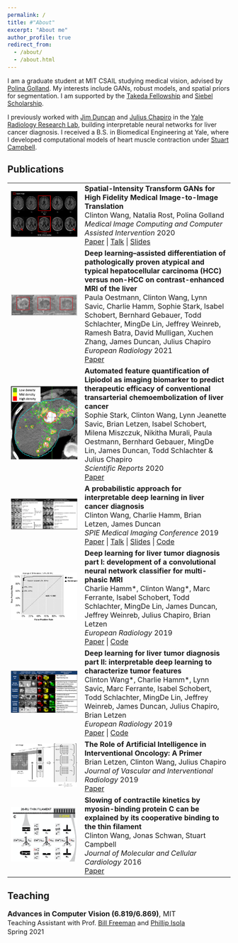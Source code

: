 ```yaml
---
permalink: /
title: #"About"
excerpt: "About me"
author_profile: true
redirect_from: 
  - /about/
  - /about.html
---
```


I am a graduate student at MIT CSAIL studying medical vision, advised by [Polina Golland](https://people.csail.mit.edu/polina/). My interests include GANs, robust models, and spatial priors for segmentation. I am supported by the [Takeda Fellowship](https://mittakedaprogram.mit.edu/) and [Siebel Scholarship](http://www.siebelscholars.com/).

I previously worked with [Jim Duncan](https://medicine.yale.edu/profile/james_duncan/) and [Julius Chapiro](https://medicine.yale.edu/profile/julius_chapiro/) in the [Yale Radiology Research Lab](https://medicine.yale.edu/lab/radresearch/), building interpretable neural networks for liver cancer diagnosis. I received a B.S. in Biomedical Engineering at Yale, where I developed computational models of heart muscle contraction under [Stuart Campbell](https://seas.yale.edu/faculty-research/faculty-directory/stuart-campbell).

<style type="text/css">
	table, th, td {
	  border: 0px solid black;
	}
	table.pub_table {
		width: 100%;
		font-size: 12pt;
	}
	td.pub_td1 {
		width: 33%;
	}
	td.pub_td2 {
		width: 67%;
	}
</style>

<body>
<div class='section_div' id="papers">

<h2>Publications</h2>

<table class="pub_table">
	
<tr>
  <td class="pub_td1"><div class="teaser_img_div"><a href="https://doi.org/10.1007/978-3-030-59713-9_72"><img class="teaser_img" src="images/miccai20_teaser.png" /></a></div></td>
  <td class="pub_td2"><b>Spatial-Intensity Transform GANs for High Fidelity Medical Image-to-Image Translation</b><br />Clinton Wang, Natalia Rost, Polina Golland<br /><i>Medical Image Computing and Computer Assisted Intervention</i> 2020<br />
  <a href="https://doi.org/10.1007/978-3-030-59713-9_72">Paper</a> | <a href="https://drive.google.com/file/d/1Ckaja6Xm8o25zjhfT6DLkXJAgxAEMFEF/view?usp=sharing">Talk</a> | <a href="files/miccai20_talk.pptx">Slides</a> 
</td></tr>

<tr>
  <td class="pub_td1"><div class="teaser_img_div"><a href="https://doi.org/10.1007/s00330-020-07559-1"><img class="teaser_img" src="images/2021_eurorad_paula.png" /></a></div></td>
  <td class="pub_td2"><b>Deep learning–assisted differentiation of pathologically proven atypical and typical hepatocellular carcinoma (HCC) versus non-HCC on contrast-enhanced MRI of the liver</b><br />Paula Oestmann, Clinton Wang, Lynn Savic, Charlie Hamm, Sophie Stark, Isabel Schobert, Bernhard Gebauer, Todd Schlachter, MingDe Lin, Jeffrey Weinreb, Ramesh Batra, David Mulligan, Xuchen Zhang, James Duncan, Julius Chapiro<br /><i>European Radiology</i> 2021<br />
  <a href="https://doi.org/10.1007/s00330-020-07559-1">Paper</a>
</td></tr>

<tr>
  <td class="pub_td1"><div class="teaser_img_div"><a href="https://doi.org/10.1038/s41598-020-75120-7"><img class="teaser_img" src="images/2020_scireports.png" /></a></div></td>
  <td class="pub_td2"><b>Automated feature quantification of Lipiodol as imaging biomarker to predict therapeutic efficacy of conventional transarterial chemoembolization of liver cancer</b><br />Sophie Stark, Clinton Wang, Lynn Jeanette Savic, Brian Letzen, Isabel Schobert, Milena Miszczuk, Nikitha Murali, Paula Oestmann, Bernhard Gebauer, MingDe Lin, James Duncan, Todd Schlachter & Julius Chapiro<br /><i>Scientific Reports</i> 2020<br />
  <a href="https://doi.org/10.1038/s41598-020-75120-7">Paper</a>
</td></tr>

<!-- <tr><td class="year_heading">2019<hr class="year_hr_wteaser"></td></tr> -->
<tr>
	<td class="pub_td1"><div class="teaser_img_div"><a href="https://doi.org/10.1117/12.2512473"><img class="teaser_img" src="images/spie19_teaser.jpg"/></a></div></td>
	<td class="pub_td2"><b>A probabilistic approach for interpretable deep learning in liver cancer diagnosis</b><br>Clinton Wang, Charlie Hamm, Brian Letzen, James Duncan<br><i>SPIE Medical Imaging Conference</i> 2019<br>
	<a href="https://doi.org/10.1117/12.2512473">Paper</a> | <a href="https://www.spiedigitallibrary.org/conference-proceedings-of-spie/10950/2512473/A-probabilistic-approach-for-interpretable-deep-learning-in-liver-cancer/10.1117/12.2512473.full">Talk</a> | <a href="files/spie19_talk.pptx">Slides</a> | <a href="https://github.com/clintonjwang/voi-classifier">Code</a>
</td></tr>

<tr>
	<td class="pub_td1"><div class="teaser_img_div"><a href="https://doi.org/10.1007/s00330-019-06205-9"><img class="teaser_img" src="images/2020_eurorad_part1.png"/></a></div></td>
	<td class="pub_td2"><b>Deep learning for liver tumor diagnosis part I: development of a convolutional neural network classifier for multi-phasic MRI</b><br>Charlie Hamm*, Clinton Wang*, Marc Ferrante, Isabel Schobert, Todd Schlachter, MingDe Lin, James Duncan, Jeffrey Weinreb, Julius Chapiro, Brian Letzen<br><i>European Radiology</i> 2019<br>
	<a href="https://doi.org/10.1007/s00330-019-06205-9">Paper</a> | <a href="https://github.com/clintonjwang/voi-classifier/tree/part1">Code</a>
</td></tr>

<tr>
	<td class="pub_td1"><div class="teaser_img_div"><a href="https://doi.org/10.1007/s00330-019-06214-8"><img class="teaser_img" src="images/2020_eurorad_part2.png"/></a></div></td>
	<td class="pub_td2"><b>Deep learning for liver tumor diagnosis part II: interpretable deep learning to characterize tumor features</b><br>Clinton Wang*, Charlie Hamm*, Lynn Savic, Marc Ferrante, Isabel Schobert, Todd Schlachter, MingDe Lin, Jeffrey Weinreb, James Duncan, Julius Chapiro, Brian Letzen<br><i>European Radiology</i> 2019<br>
	<a href="https://doi.org/10.1007/s00330-019-06214-8">Paper</a> | <a href="https://github.com/clintonjwang/voi-classifier/tree/part2">Code</a>
</td></tr>


<tr>
	<td class="pub_td1"><div class="teaser_img_div"><a href="https://doi.org/10.1016/j.jvir.2018.08.032"><img class="teaser_img" src="images/jvir_review_teaser.jpg"/></a></div></td>
	<td class="pub_td2"><b>The Role of Artificial Intelligence in Interventional Oncology: A Primer</b><br>Brian Letzen, Clinton Wang, Julius Chapiro<br><i>Journal of Vascular and Interventional Radiology</i> 2019<br>
	<a href="https://doi.org/10.1016/j.jvir.2018.08.032">Paper</a>
</td></tr>

<tr>
	<td class="pub_td1"><div class="teaser_img_div"><a href="https://doi.org/10.1016/j.yjmcc.2015.10.007"><img class="teaser_img" src="images/mybpc_jmcc.png"/></a></div></td>
	<td class="pub_td2"><b>Slowing of contractile kinetics by myosin-binding protein C can be explained by its cooperative binding to the thin filament</b><br>Clinton Wang, Jonas Schwan, Stuart Campbell<br><i>Journal of Molecular and Cellular Cardiology</i> 2016<br>
	<a href="https://doi.org/10.1016/j.yjmcc.2015.10.007">Paper</a>
</td></tr>
</table>


<h2>Teaching</h2>
<span style="font-size: 12pt;">
	<b>Advances in Computer Vision (6.819/6.869)</b>, MIT<br>
	<span style="font-size: 11pt;">
		Teaching Assistant with Prof. <a href="https://billf.mit.edu/">Bill Freeman</a> and <a href="http://web.mit.edu/phillipi/">Phillip Isola</a> <br>
		Spring 2021<br><br>
<!-- 	<span style="font-size: 12pt;">
	<b>Undergraduate Mentor</b>, MIT<br>
	<span style="font-size: 10pt;">
		MIT Undergraduate Research Opportunities Program<br>
		2020<br><br> -->
<!-- <br><br> -->
<!-- <h2>Work in Progress</h2>
<video width="320" height="240" autoplay loop>
  <source src="images/wip_stroke.mp4" type="video/mp4" />
  Your browser does not support the video tag.
</video>
<a href="https://github.com/clintonjwang/wmh">Code</a>
<video width="320" height="240" autoplay loop>
  <source src="images/wip_stroke2.mp4" type="video/mp4" />
  Your browser does not support the video tag.
</video>
<h2>Awards</h2>
 -->
